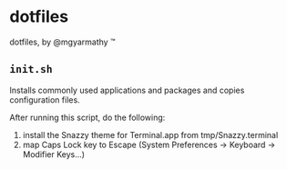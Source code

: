 # dotfiles
dotfiles, by @mgyarmathy ™

## `init.sh`
Installs commonly used applications and packages and copies configuration files.

After running this script, do the following:
1. install the Snazzy theme for Terminal.app from tmp/Snazzy.terminal
1. map Caps Lock key to Escape (System Preferences -> Keyboard -> Modifier Keys...)
